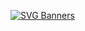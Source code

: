 [![SVG Banners](https://svg-banners.vercel.app/api?type=typeWriter&text1=Hi%20there👋,%20I'm%20Kirill%20Vypirovskyi%20👨‍💻&width=800&height=100)](https://github.com/Akshay090/svg-banners)

<!--
**kirill-vypirovskyi/kirill-vypirovskyi** is a ✨ _special_ ✨ repository because its `README.md` (this file) appears on your GitHub profile.

Here are some ideas to get you started:

- 🔭 I’m currently working on ...
- 🌱 I’m currently learning ...
- 👯 I’m looking to collaborate on ...
- 🤔 I’m looking for help with ...
- 💬 Ask me about ...
- 📫 How to reach me: ...
- 😄 Pronouns: ...
- ⚡ Fun fact: ...
-->
